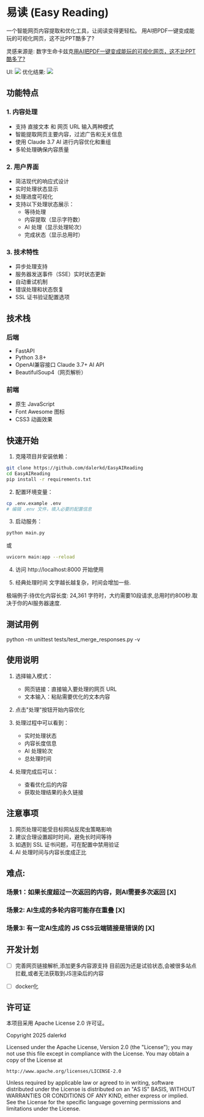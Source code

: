 # 易读 (Easy Reading)

一个智能网页内容提取和优化工具，让阅读变得更轻松。
用AI把PDF一键变成能玩的可视化网页，这不比PPT酷多了?

灵感来源是:
数字生命卡兹克[用AI把PDF一键变成能玩的可视化网页，这不比PPT酷多了?](https://mp.weixin.qq.com/s/JVxbbkR587_Mxpu02k29Kw)


UI:
![](effect-01.png)
优化结果:
![](effect-02.png)

## 功能特点

### 1. 内容处理
- 支持 直接文本 和 网页 URL 输入两种模式
- 智能提取网页主要内容，过滤广告和无关信息
- 使用 Claude 3.7 AI 进行内容优化和重组
- 多轮处理确保内容质量

### 2. 用户界面
- 简洁现代的响应式设计
- 实时处理状态显示
- 处理进度可视化
- 支持以下处理状态展示：
  - 等待处理
  - 内容提取（显示字符数）
  - AI 处理（显示处理轮次）
  - 完成状态（显示总用时）

### 3. 技术特性
- 异步处理支持
- 服务器发送事件（SSE）实时状态更新
- 自动重试机制
- 错误处理和状态恢复
- SSL 证书验证配置选项

## 技术栈

### 后端
- FastAPI
- Python 3.8+
- OpenAI兼容接口 Claude 3.7+ AI API
- BeautifulSoup4（网页解析）

### 前端
- 原生 JavaScript
- Font Awesome 图标
- CSS3 动画效果

## 快速开始

1. 克隆项目并安装依赖：
```bash
git clone https://github.com/dalerkd/EasyAIReading
cd EasyAIReading
pip install -r requirements.txt
```

2. 配置环境变量：
```bash
cp .env.example .env
# 编辑 .env 文件，填入必要的配置信息
```

3. 启动服务：
```bash
python main.py
```
或
```bash
uvicorn main:app --reload
```


4. 访问 http://localhost:8000 开始使用

5. 经典处理时间
文字越长越复杂，时间会增加一些.

极端例子:待优化内容长度: 24,361 字符时，大约需要10段请求,总用时约800秒.取决于你的AI服务器速度.

## 测试用例
python -m unittest tests/test_merge_responses.py -v

## 使用说明

1. 选择输入模式：
   - 网页链接：直接输入要处理的网页 URL
   - 文本输入：粘贴需要优化的文本内容

2. 点击"处理"按钮开始内容优化

3. 处理过程中可以看到：
   - 实时处理状态
   - 内容长度信息
   - AI 处理轮次
   - 总处理时间

4. 处理完成后可以：
   - 查看优化后的内容
   - 获取处理结果的永久链接

## 注意事项

1. 网页处理可能受目标网站反爬虫策略影响
2. 建议合理设置超时时间，避免长时间等待
3. 如遇到 SSL 证书问题，可在配置中禁用验证
4. AI 处理时间与内容长度成正比




## 难点:
### 场景1：如果长度超过一次返回的内容，则AI需要多次返回  [X]
### 场景2: AI生成的多轮内容可能存在重叠   [X]
### 场景3: 有一定AI生成的 JS CSS云端链接是错误的   [X]


## 开发计划
- [ ] 完善网页链接解析,添加更多内容源支持
目前因为还是试验状态,会被很多站点拦截,或者无法获取到JS渲染后的内容
- [ ] docker化


## 许可证

本项目采用 Apache License 2.0 许可证。

Copyright 2025 dalerkd

Licensed under the Apache License, Version 2.0 (the "License");
you may not use this file except in compliance with the License.
You may obtain a copy of the License at

    http://www.apache.org/licenses/LICENSE-2.0

Unless required by applicable law or agreed to in writing, software
distributed under the License is distributed on an "AS IS" BASIS,
WITHOUT WARRANTIES OR CONDITIONS OF ANY KIND, either express or implied.
See the License for the specific language governing permissions and
limitations under the License. 